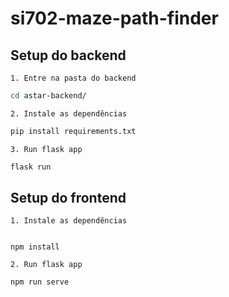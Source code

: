 # si702-maze-path-finder

## Setup do backend

`1. Entre na pasta do backend`

```bash
cd astar-backend/
```

`2. Instale as dependências`

```bash
pip install requirements.txt
```

`3. Run flask app`
```bash
flask run
```

## Setup do frontend

`1. Instale as dependências`

```

npm install
```
`2. Run flask app`

```
npm run serve
```
